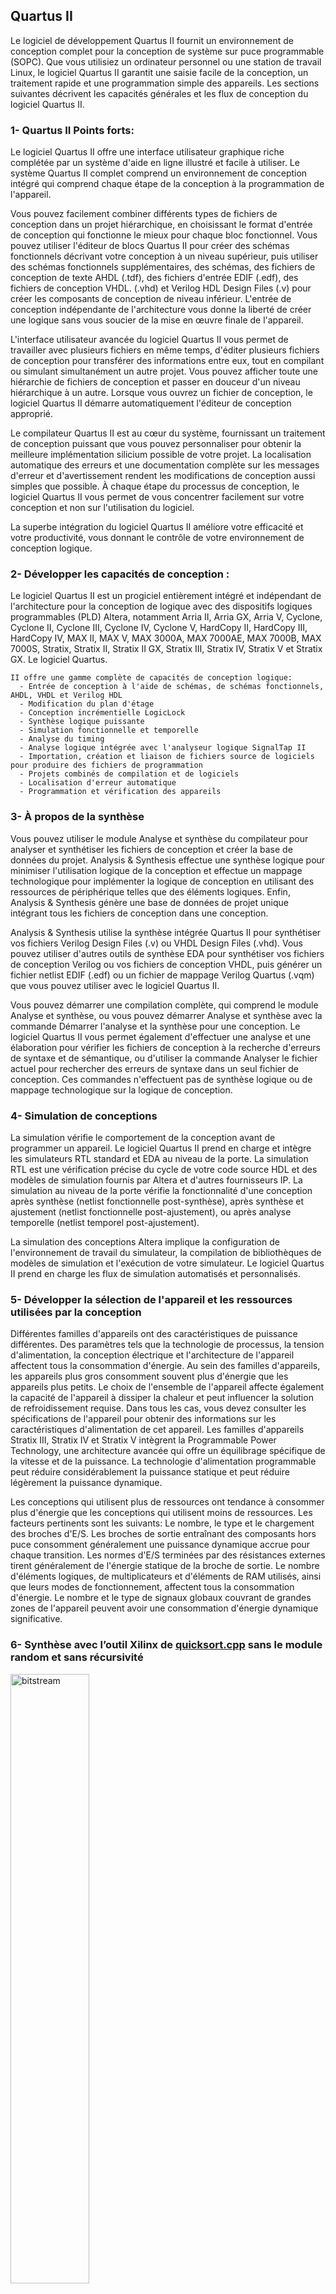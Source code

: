 ## Quartus II
Le logiciel de développement Quartus II fournit un environnement de conception complet pour la
conception de système sur puce programmable (SOPC). Que vous utilisiez un ordinateur personnel
ou une station de travail Linux, le logiciel Quartus II garantit une saisie facile de la conception, un
traitement rapide et une programmation simple des appareils. Les sections suivantes décrivent les
capacités générales et les flux de conception du logiciel Quartus II.

### 1- Quartus II Points forts:
Le logiciel Quartus II offre une interface utilisateur graphique riche complétée par un système
d'aide en ligne illustré et facile à utiliser. Le système Quartus II complet comprend un
environnement de conception intégré qui comprend chaque étape de la conception à la
programmation de l'appareil.

Vous pouvez facilement combiner différents types de fichiers de conception dans un projet
hiérarchique, en choisissant le format d'entrée de conception qui fonctionne le mieux pour chaque
bloc fonctionnel. Vous pouvez utiliser l'éditeur de blocs Quartus II pour créer des schémas
fonctionnels décrivant votre conception à un niveau supérieur, puis utiliser des schémas
fonctionnels supplémentaires, des schémas, des fichiers de conception de texte AHDL (.tdf), des
fichiers d'entrée EDIF (.edf), des fichiers de conception VHDL. (.vhd) et Verilog HDL Design Files
(.v) pour créer les composants de conception de niveau inférieur. L'entrée de conception
indépendante de l'architecture vous donne la liberté de créer une logique sans vous soucier de la
mise en œuvre finale de l'appareil.

L'interface utilisateur avancée du logiciel Quartus II vous permet de travailler avec plusieurs
fichiers en même temps, d'éditer plusieurs fichiers de conception pour transférer des informations
entre eux, tout en compilant ou simulant simultanément un autre projet. Vous pouvez afficher toute
une hiérarchie de fichiers de conception et passer en douceur d'un niveau hiérarchique à un autre.
Lorsque vous ouvrez un fichier de conception, le logiciel Quartus II démarre automatiquement
l'éditeur de conception approprié.

Le compilateur Quartus II est au cœur du système, fournissant un traitement de conception puissant
que vous pouvez personnaliser pour obtenir la meilleure implémentation silicium possible de votre
projet. La localisation automatique des erreurs et une documentation complète sur les messages
d'erreur et d'avertissement rendent les modifications de conception aussi simples que possible. À
chaque étape du processus de conception, le logiciel Quartus II vous permet de vous concentrer
facilement sur votre conception et non sur l'utilisation du logiciel.

La superbe intégration du logiciel Quartus II améliore votre efficacité et votre productivité, vous donnant le contrôle de votre environnement de conception logique.

### 2- Développer les capacités de conception :


Le logiciel Quartus II est un progiciel entièrement intégré et indépendant de l'architecture pour la conception de logique avec des dispositifs logiques programmables (PLD) Altera, notamment Arria
II, Arria GX, Arria V, Cyclone, Cyclone II, Cyclone III, Cyclone IV, Cyclone V, HardCopy II,
HardCopy III, HardCopy IV, MAX II, MAX V, MAX 3000A, MAX 7000AE, MAX 7000B, MAX
7000S, Stratix, Stratix II, Stratix II GX, Stratix III, Stratix IV, Stratix V et Stratix GX. Le logiciel Quartus.
``` 
II offre une gamme complète de capacités de conception logique:
  - Entrée de conception à l'aide de schémas, de schémas fonctionnels, AHDL, VHDL et Verilog HDL
  - Modification du plan d'étage
  - Conception incrémentielle LogicLock
  - Synthèse logique puissante
  - Simulation fonctionnelle et temporelle
  - Analyse du timing
  - Analyse logique intégrée avec l'analyseur logique SignalTap II
  - Importation, création et liaison de fichiers source de logiciels pour produire des fichiers de programmation
  - Projets combinés de compilation et de logiciels
  - Localisation d'erreur automatique
  - Programmation et vérification des appareils
```
### 3- À propos de la synthèse 

Vous pouvez utiliser le module Analyse et synthèse du compilateur pour analyser et synthétiser les
fichiers de conception et créer la base de données du projet. Analysis & Synthesis effectue une
synthèse logique pour minimiser l'utilisation logique de la conception et effectue un mappage
technologique pour implémenter la logique de conception en utilisant des ressources de
périphérique telles que des éléments logiques. Enfin, Analysis & Synthesis génère une base de
données de projet unique intégrant tous les fichiers de conception dans une conception.

Analysis & Synthesis utilise la synthèse intégrée Quartus II pour synthétiser vos fichiers Verilog
Design Files (.v) ou VHDL Design Files (.vhd). Vous pouvez utiliser d'autres outils de synthèse
EDA pour synthétiser vos fichiers de conception Verilog ou vos fichiers de conception VHDL, puis
générer un fichier netlist EDIF (.edf) ou un fichier de mappage Verilog Quartus (.vqm) que vous
pouvez utiliser avec le logiciel Quartus II.

Vous pouvez démarrer une compilation complète, qui comprend le module Analyse et synthèse, ou
vous pouvez démarrer Analyse et synthèse avec la commande Démarrer l'analyse et la synthèse
pour une conception. Le logiciel Quartus II vous permet également d'effectuer une analyse et une
élaboration pour vérifier les fichiers de conception à la recherche d'erreurs de syntaxe et de
sémantique, ou d'utiliser la commande Analyser le fichier actuel pour rechercher des erreurs de
syntaxe dans un seul fichier de conception. Ces commandes n'effectuent pas de synthèse logique ou
de mappage technologique sur la logique de conception.

### 4- Simulation de conceptions 

La simulation vérifie le comportement de la conception avant de programmer un appareil. Le
logiciel Quartus II prend en charge et intègre les simulateurs RTL standard et EDA au niveau de la
porte. La simulation RTL est une vérification précise du cycle de votre code source HDL et des
modèles de simulation fournis par Altera et d'autres fournisseurs IP. La simulation au niveau de la porte vérifie la fonctionnalité d'une conception après synthèse (netlist fonctionnelle post-synthèse), après synthèse et ajustement (netlist fonctionnelle post-ajustement), ou après analyse temporelle (netlist temporel post-ajustement).

La simulation des conceptions Altera implique la configuration de l'environnement de travail du
simulateur, la compilation de bibliothèques de modèles de simulation et l'exécution de votre
simulateur. Le logiciel Quartus II prend en charge les flux de simulation automatisés et
personnalisés.


### 5- Développer la sélection de l'appareil et les ressources utilisées par la conception

Différentes familles d'appareils ont des caractéristiques de puissance différentes. Des paramètres tels que la technologie de processus, la tension d'alimentation, la conception électrique et l'architecture de l'appareil affectent tous la consommation d'énergie. Au sein des familles d'appareils, les appareils plus gros consomment souvent plus d'énergie que les appareils plus petits.
Le choix de l'ensemble de l'appareil affecte également la capacité de l'appareil à dissiper la chaleur et peut influencer la solution de refroidissement requise. Dans tous les cas, vous devez consulter les spécifications de l'appareil pour obtenir des informations sur les caractéristiques d'alimentation de cet appareil.
Les familles d'appareils Stratix III, Stratix IV et Stratix V intègrent la Programmable Power
Technology, une architecture avancée qui offre un équilibrage spécifique de la vitesse et de la
puissance. La technologie d'alimentation programmable peut réduire considérablement la puissance
statique et peut réduire légèrement la puissance dynamique.

Les conceptions qui utilisent plus de ressources ont tendance à consommer plus d'énergie que les
conceptions qui utilisent moins de ressources. Les facteurs pertinents sont les suivants:
Le nombre, le type et le chargement des broches d'E/S. Les broches de sortie entraînant des
composants hors puce consomment généralement une puissance dynamique accrue pour chaque
transition. Les normes d'E/S terminées par des résistances externes tirent généralement de l'énergie statique de la broche de sortie.
Le nombre d'éléments logiques, de multiplicateurs et d'éléments de RAM utilisés, ainsi que leurs
modes de fonctionnement, affectent tous la consommation d'énergie.
Le nombre et le type de signaux globaux couvrant de grandes zones de l'appareil peuvent avoir
une consommation d'énergie dynamique significative.

### 6- Synthèse avec l’outil Xilinx de [quicksort.cpp](https://github.com/madou-sow/FPGA-PYNQ-Z2-langage-VHDL/blob/main/CPP-PUCE-FPGA/QUARTUS-2/code/quicksort.cpp) sans le module random et sans récursivité

<img alt="bitstream" src="https://github.com/madou-sow/FPGA-PYNQ-Z2-langage-VHDL/blob/main/images/exploit-synthese-quicksort1.png" width=50% height=50%  title="Bits"/>

<img alt="bitstream" src="https://github.com/madou-sow/FPGA-PYNQ-Z2-langage-VHDL/blob/main/images/exploit-synthese-quicksort2.png" width=50% height=50%  title="Bits"/>


<img alt="bitstream" src="https://github.com/madou-sow/FPGA-PYNQ-Z2-langage-VHDL/blob/main/images/exploit-synthese-quicksort3.png" width=50% height=50%  title="Bits"/>

**En exportant en RTL comme IP**

<img alt="RTL1" src="https://github.com/madou-sow/FPGA-PYNQ-Z2-langage-VHDL/blob/main/images/exportRTLquicksort1.png" width=70% height=70%  title="RTL1"/>


<img alt="bitstream" src="https://github.com/madou-sow/FPGA-PYNQ-Z2-langage-VHDL/blob/main/images/exportRTLquicksort2.png" width=70% height=70%  title="Bits"/>
